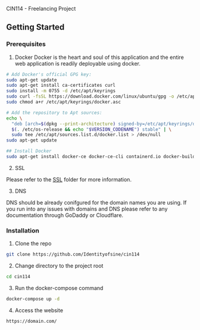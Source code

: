CIN114 - Freelancing Project

## Getting Started

### Prerequisites

1. Docker
Docker is the heart and soul of this application and the entire web application is readily deployable using docker.

```bash
# Add Docker's official GPG key:
sudo apt-get update
sudo apt-get install ca-certificates curl
sudo install -m 0755 -d /etc/apt/keyrings
sudo curl -fsSL https://download.docker.com/linux/ubuntu/gpg -o /etc/apt/keyrings/docker.asc
sudo chmod a+r /etc/apt/keyrings/docker.asc

# Add the repository to Apt sources:
echo \
  "deb [arch=$(dpkg --print-architecture) signed-by=/etc/apt/keyrings/docker.asc] https://download.docker.com/linux/ubuntu \
  $(. /etc/os-release && echo "$VERSION_CODENAME") stable" | \
  sudo tee /etc/apt/sources.list.d/docker.list > /dev/null
sudo apt-get update

## Install Docker
sudo apt-get install docker-ce docker-ce-cli containerd.io docker-buildx-plugin docker-compose-plugin
```

2. SSL 

Please refer to the [SSL](./ssl/README.md) folder for more information.

3. DNS

DNS should be already conifgured for the domain names you are using. If you run into any issues with domains and DNS please refer to any documentation through GoDaddy or Cloudflare.

### Installation

1. Clone the repo
```bash
git clone https://github.com/Identityofsine/cin114
```

2. Change directory to the project root
```bash
cd cin114
```
3. Run the docker-compose command
```bash
docker-compose up -d
```

4. Access the website
```bash
https://domain.com/
```
